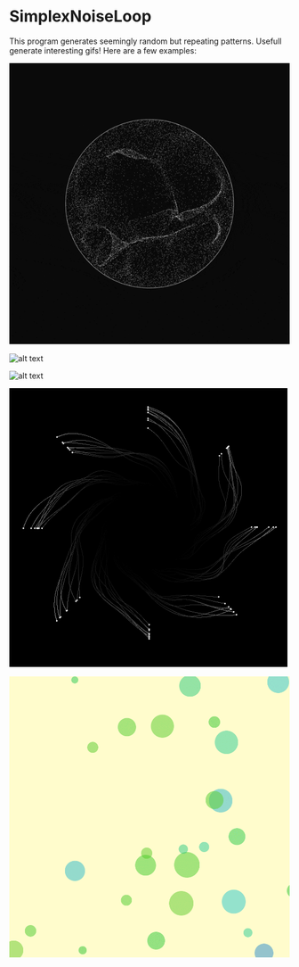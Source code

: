 # SimplexNoiseLoop

This program generates seemingly random but repeating patterns. Usefull generate interesting gifs!
Here are a few examples:

![alt text](https://github.com/41pha1/SimplexNoiseLoop/blob/main/wobble.gif?raw=true)

![alt text](https://github.com/41pha1/SimplexNoiseLoop/blob/main/nebula.gif?raw=true)

![alt text](https://github.com/41pha1/SimplexNoiseLoop/blob/main/fire.gif?raw=true)

![alt text](https://github.com/41pha1/SimplexNoiseLoop/blob/main/Rotating.gif?raw=true)

![alt text](https://github.com/41pha1/SimplexNoiseLoop/blob/main/cheese.gif?raw=true)
